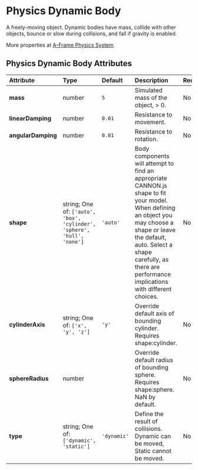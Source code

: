 
Physics Dynamic Body
====================


A freely-moving object. Dynamic bodies have mass, collide with other objects, bounce or slow during collisions, and fall if gravity is enabled.

More properties at <a href='https://github.com/c-frame/aframe-physics-system/blob/master/CannonDriver.md'>A-Frame Physics System</a>.

Physics Dynamic Body Attributes
--------------------------------

|Attribute|Type|Default|Description|Required|
| :--- | :--- | :--- | :--- | :--- |
|**mass**|number|```5```|Simulated mass of the object, > 0.|No|
|**linearDamping**|number|```0.01```|Resistance to movement.|No|
|**angularDamping**|number|```0.01```|Resistance to rotation.|No|
|**shape**|string; One of: ```['auto', 'box', 'cylinder', 'sphere', 'hull', 'none']```|```'auto'```|Body components will attempt to find an appropriate CANNON.js shape to fit your model. When defining an object you may choose a shape or leave the default, auto. Select a shape carefully, as there are performance implications with different choices.|No|
|**cylinderAxis**|string; One of: ```['x', 'y', 'z']```|```'y'```|Override default axis of bounding cylinder. Requires shape:cylinder.|No|
|**sphereRadius**|number||Override default radius of bounding sphere. Requires shape:sphere. NaN by default.|No|
|**type**|string; One of: ```['dynamic', 'static']```|```'dynamic'```|Define the result of collisions. Dynamic can be moved, Static cannot be moved.|No|
